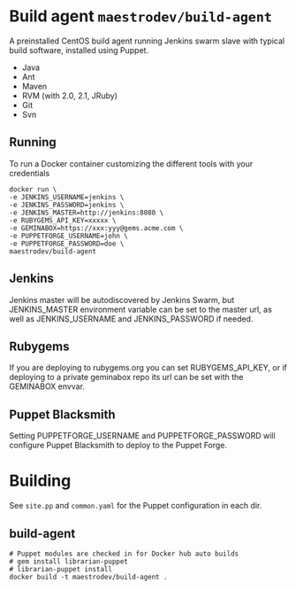# Build agent `maestrodev/build-agent`

A preinstalled CentOS build agent running Jenkins swarm slave with typical build software, installed using Puppet.

* Java
* Ant
* Maven
* RVM (with 2.0, 2.1, JRuby)
* Git
* Svn

## Running

To run a Docker container customizing the different tools with your credentials

    docker run \
    -e JENKINS_USERNAME=jenkins \
    -e JENKINS_PASSWORD=jenkins \
    -e JENKINS_MASTER=http://jenkins:8080 \
    -e RUBYGEMS_API_KEY=xxxxx \
    -e GEMINABOX=https://xxx:yyy@gems.acme.com \
    -e PUPPETFORGE_USERNAME=john \
    -e PUPPETFORGE_PASSWORD=doe \
    maestrodev/build-agent

## Jenkins

Jenkins master will be autodiscovered by Jenkins Swarm, but JENKINS_MASTER environment variable can be set to the master url, as well as JENKINS_USERNAME and JENKINS_PASSWORD if needed.

## Rubygems

If you are deploying to rubygems.org you can set RUBYGEMS_API_KEY, or if deploying to a private geminabox repo its url can be set with the GEMINABOX envvar.

## Puppet Blacksmith

Setting PUPPETFORGE_USERNAME and PUPPETFORGE_PASSWORD will configure Puppet Blacksmith to deploy to the Puppet Forge.


# Building

See `site.pp` and `common.yaml` for the Puppet configuration in each dir.

## build-agent

    # Puppet modules are checked in for Docker hub auto builds
    # gem install librarian-puppet
    # librarian-puppet install
    docker build -t maestrodev/build-agent .
